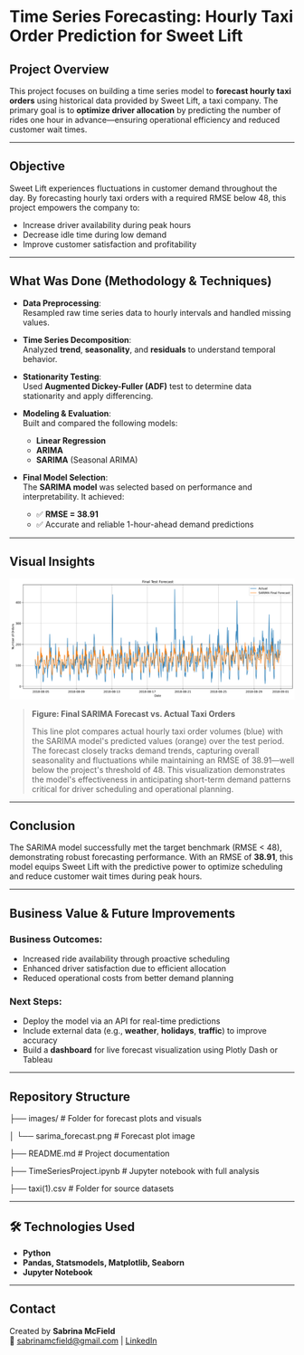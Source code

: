 #  Time Series Forecasting: Hourly Taxi Order Prediction for Sweet Lift

##  Project Overview
This project focuses on building a time series model to **forecast hourly taxi orders** using historical data provided by Sweet Lift, a taxi company. The primary goal is to **optimize driver allocation** by predicting the number of rides one hour in advance—ensuring operational efficiency and reduced customer wait times.

---

##  Objective
Sweet Lift experiences fluctuations in customer demand throughout the day. By forecasting hourly taxi orders with a required RMSE below 48, this project empowers the company to:

- Increase driver availability during peak hours  
- Decrease idle time during low demand  
- Improve customer satisfaction and profitability

---

##  What Was Done (Methodology & Techniques)

- **Data Preprocessing**:  
  Resampled raw time series data to hourly intervals and handled missing values.

- **Time Series Decomposition**:  
  Analyzed **trend**, **seasonality**, and **residuals** to understand temporal behavior.

- **Stationarity Testing**:  
  Used **Augmented Dickey-Fuller (ADF)** test to determine data stationarity and apply differencing.

- **Modeling & Evaluation**:  
  Built and compared the following models:
  - **Linear Regression**
  - **ARIMA**
  - **SARIMA** (Seasonal ARIMA)

- **Final Model Selection**:  
  The **SARIMA model** was selected based on performance and interpretability. It achieved:
  - ✅ **RMSE = 38.91**
  - ✅ Accurate and reliable 1-hour-ahead demand predictions

---

##  Visual Insights

<p align="center">
  <img src="images/sarima_forecast.png" width="600" alt="SARIMA Forecast Plot"/>
</p>

> **Figure: Final SARIMA Forecast vs. Actual Taxi Orders**
> 
> This line plot compares actual hourly taxi order volumes (blue) with the SARIMA model's predicted values (orange) over the test period. The forecast closely tracks demand trends, capturing overall seasonality and fluctuations while maintaining an RMSE of 38.91—well below the project's threshold of 48. This visualization demonstrates the model's effectiveness in anticipating short-term demand patterns critical for driver scheduling and operational planning.

---

##  Conclusion

The SARIMA model successfully met the target benchmark (RMSE < 48), demonstrating robust forecasting performance. With an RMSE of **38.91**, this model equips Sweet Lift with the predictive power to optimize scheduling and reduce customer wait times during peak hours.

---

##  Business Value & Future Improvements

### Business Outcomes:
-  Increased ride availability through proactive scheduling  
-  Enhanced driver satisfaction due to efficient allocation  
-  Reduced operational costs from better demand planning

### Next Steps:
- Deploy the model via an API for real-time predictions  
- Include external data (e.g., **weather**, **holidays**, **traffic**) to improve accuracy  
- Build a **dashboard** for live forecast visualization using Plotly Dash or Tableau  

---

##  Repository Structure

├── images/   # Folder for forecast plots and visuals

│ └── sarima_forecast.png   # Forecast plot image

├── README.md   # Project documentation

├── TimeSeriesProject.ipynb   # Jupyter notebook with full analysis

├── taxi(1).csv   # Folder for source datasets

---

## 🛠 Technologies Used
- **Python**
- **Pandas, Statsmodels, Matplotlib, Seaborn**
- **Jupyter Notebook**

---

##  Contact
Created by **Sabrina McField**  
📧 sabrinamcfield@gmail.com | [LinkedIn](https://www.linkedin.com/in/sabrinamcfield)



